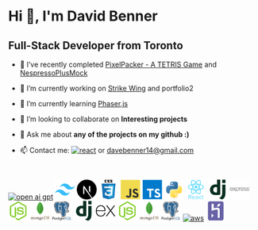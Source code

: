 # Hi 👋, I'm David Benner

## Full-Stack Developer from Toronto
- 🎉 I’ve recently completed [PixelPacker - A TETRIS Game](https://github.com/davebenner14/PixelPacker-A-TET-IS-Game) and [NespressoPlusMock](https://github.com/davebenner14/NespressoPlusMock)

- 🔭 I’m currently working on [Strike Wing](https://github.com/davebenner14/Jumpman) and portfolio2

- 🌱 I’m currently learning [Phaser.js](https://phaser.io/docs/2.6.2/index)

- 👯 I’m looking to collaborate on **Interesting projects**

- 📧 Ask me about **any of the projects on my github :)**

- 📫 Contact me: [<img src="https://raw.githubusercontent.com/rahuldkjain/github-profile-readme-generator/master/src/images/icons/Social/linked-in-alt.svg" alt="react" width="30" height="25"/>](https://www.linkedin.com/in/david-benner-76648617b/) or davebenner14@gmail.com

<br />

[<img src="https://upload.wikimedia.org/wikipedia/commons/0/04/ChatGPT_logo.svg" alt="open ai gpt" width="40" height="40">](https://openai.com/)
[<img src="https://github.com/devicons/devicon/blob/master/icons/tailwindcss/tailwindcss-plain.svg" alt="tailwind css" width="40" height="40">](https://tailwindcss.com/)
[<img src="https://github.com/devicons/devicon/blob/master/icons/nextjs/nextjs-original.svg" alt="next.js" width="40" height="40">](https://nextjs.org/)
[<img src="https://raw.githubusercontent.com/devicons/devicon/master/icons/css3/css3-original-wordmark.svg" alt="css3" width="40" height="40">](https://www.w3schools.com/css/)
[<img src="https://raw.githubusercontent.com/devicons/devicon/master/icons/javascript/javascript-original.svg" alt="javascript" width="40" height="40"/>](https://developer.mozilla.org/en-US/docs/Web/JavaScript)
[<img src="https://github.com/devicons/devicon/blob/master/icons/typescript/typescript-plain.svg" alt="typescript" width="40" height="40"/>](https://www.typescriptlang.org/)
[<img src="https://raw.githubusercontent.com/devicons/devicon/master/icons/python/python-original.svg" alt="python" width="40" height="40"/>](https://www.python.org)
[<img src="https://raw.githubusercontent.com/devicons/devicon/master/icons/react/react-original-wordmark.svg" alt="react" width="40" height="40"/>](https://reactjs.org/)
[<img src="https://raw.githubusercontent.com/devicons/devicon/1119b9f84c0290e0f0b38982099a2bd027a48bf1/icons/django/django-plain.svg" alt="react" width="40" height="40"/>](https://www.djangoproject.com/)
[<img src="https://raw.githubusercontent.com/devicons/devicon/master/icons/express/express-original-wordmark.svg" alt="react" width="40" height="40"/>](https://expressjs.com)
[<img src="https://raw.githubusercontent.com/devicons/devicon/1119b9f84c0290e0f0b38982099a2bd027a48bf1/icons/nodejs/nodejs-original.svg" alt="react" width="40" height="40"/>](https://nodejs.org)
[<img src="https://raw.githubusercontent.com/devicons/devicon/master/icons/mongodb/mongodb-original-wordmark.svg" alt="react" width="40" height="40"/>](https://www.mongodb.com/)
[<img src="https://raw.githubusercontent.com/devicons/devicon/master/icons/postgresql/postgresql-original-wordmark.svg" alt="react" width="40" height="40"/>](https://www.postgresql.org/)
[<img src="https://raw.githubusercontent.com/devicons/devicon/1119b9f84c0290e0f0b38982099a2bd027a48bf1/icons/django/django-plain.svg" alt="django" width="40" height="40"/>](https://www.djangoproject.com/)
[<img src="https://github.com/devicons/devicon/blob/master/icons/express/express-original.svg" alt="express" width="40" height="40"/>](https://expressjs.com)
[<img src="https://raw.githubusercontent.com/devicons/devicon/1119b9f84c0290e0f0b38982099a2bd027a48bf1/icons/nodejs/nodejs-original.svg" alt="node" width="40" height="40"/>](https://nodejs.org)
[<img src="https://raw.githubusercontent.com/devicons/devicon/master/icons/mongodb/mongodb-original-wordmark.svg" alt="mongodb" width="40" height="40"/>](https://www.mongodb.com/)
[<img src="https://raw.githubusercontent.com/devicons/devicon/master/icons/postgresql/postgresql-original-wordmark.svg" alt="postgresql" width="40" height="40"/>](https://www.postgresql.org/)
[<img src="https://upload.wikimedia.org/wikipedia/commons/9/93/Amazon_Web_Services_Logo.svg" alt="aws" width="40" height="40">](https://aws.amazon.com/)
[<img src="https://github.com/devicons/devicon/blob/master/icons/heroku/heroku-plain.svg" alt="heroku" width="40" height="40">](https://heroku.com/)
